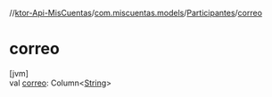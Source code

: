 //[ktor-Api-MisCuentas](../../../index.md)/[com.miscuentas.models](../index.md)/[Participantes](index.md)/[correo](correo.md)

# correo

[jvm]\
val [correo](correo.md): Column&lt;[String](https://kotlinlang.org/api/latest/jvm/stdlib/kotlin/-string/index.html)&gt;
